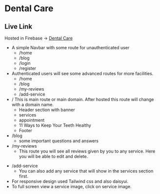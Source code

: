 # Dental Care

## Live Link

Hosted in Firebase -> [Dental Care](https://assignment-eleven-435b0.web.app)

- A simple Navbar with some route for unauthenticated user
  - /home
  - /blog
  - /login
  - /register
- Authenticated users will see some advanced routes for more facilities.
  - /home
  - /blog
  - /my-reviews
  - /add-service
- / This is main route or main domain. After hosted this route will change with a domain name.
  - Header section with banner
  - services
  - appointment
  - 11 Ways to Keep Your Teeth Healthy
  - Footer
- /blog
  - some important questions and answers
- /my-reviews
  - This route you will see all reviews given by you to any service. Here you will be able to edit and delete.

* /add-service
  - You can also add any service that will show in the services section first.
* For responsive design used Tailwind css and also daisyui.
* To full screen view a service image, click on service image.
